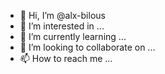 - 👋 Hi, I’m @alx-bilous
- 👀 I’m interested in ...
- 🌱 I’m currently learning ...
- 💞️ I’m looking to collaborate on ...
- 📫 How to reach me ...

<!---
alx-bilous/alx-bilous is a ✨ special ✨ repository because its `README.md` (this file) appears on your GitHub profile.
You can click the Preview link to take a look at your changes.
--->
